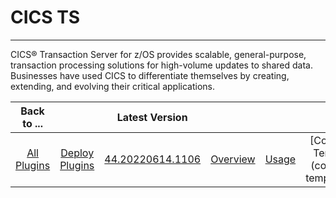 # CICS TS

---

CICS® Transaction Server for z/OS provides scalable, general-purpose, transaction processing solutions for high-volume updates to shared data. Businesses have used CICS to differentiate themselves by creating, extending, and evolving their critical applications.

|          Back to ...          |                                |                                                      Latest Version                                                       |||||||
|:-----------------------------:|:------------------------------:|:-------------------------------------------------------------------------------------------------------------------------:| :---: | :---: | :---: | :---: | :---: | :---: |
| [All Plugins](../../index.md) | [Deploy Plugins](../README.md) | [44.20220614.1106](https://raw.githubusercontent.com/UrbanCode/IBM-UCD-PLUGINS/main/files/CICS/cics-44.20220614-1106.zip) |[Overview](overview.md)|[Usage](usage.md)|[Component Templates](component templates.md)|[Steps](steps.md)|[Troubleshooting](troubleshooting.md)|[Downloads](downloads.md)|
